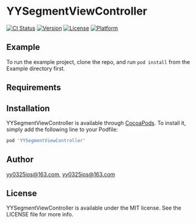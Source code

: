 # YYSegmentViewController

[![CI Status](https://img.shields.io/travis/yy0325ios@163.com/YYSegmentViewController.svg?style=flat)](https://travis-ci.org/yy0325ios@163.com/YYSegmentViewController)
[![Version](https://img.shields.io/cocoapods/v/YYSegmentViewController.svg?style=flat)](https://cocoapods.org/pods/YYSegmentViewController)
[![License](https://img.shields.io/cocoapods/l/YYSegmentViewController.svg?style=flat)](https://cocoapods.org/pods/YYSegmentViewController)
[![Platform](https://img.shields.io/cocoapods/p/YYSegmentViewController.svg?style=flat)](https://cocoapods.org/pods/YYSegmentViewController)

## Example

To run the example project, clone the repo, and run `pod install` from the Example directory first.

## Requirements

## Installation

YYSegmentViewController is available through [CocoaPods](https://cocoapods.org). To install
it, simply add the following line to your Podfile:

```ruby
pod 'YYSegmentViewController'
```

## Author

yy0325ios@163.com, yy0325ios@163.com

## License

YYSegmentViewController is available under the MIT license. See the LICENSE file for more info.
